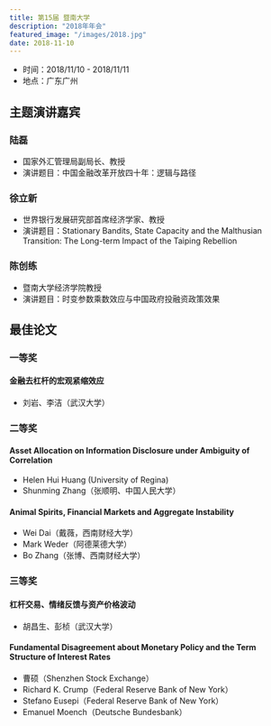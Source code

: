 ```yaml
---
title: 第15届 暨南大学
description: "2018年年会"
featured_image: "/images/2018.jpg"
date: 2018-11-10
---
```


- 时间：2018/11/10 - 2018/11/11
- 地点：广东广州

<!--more-->

## 主题演讲嘉宾

### 陆磊

- 国家外汇管理局副局长、教授
- 演讲题目：中国金融改革开放四十年：逻辑与路径

### 徐立新

- 世界银行发展研究部首席经济学家、教授
- 演讲题目：Stationary Bandits, State Capacity and the Malthusian Transition: The Long-term Impact of the Taiping Rebellion

### 陈创练

- 暨南大学经济学院教授
- 演讲题目：时变参数乘数效应与中国政府投融资政策效果

## 最佳论文

### 一等奖

#### 金融去杠杆的宏观紧缩效应

- 刘岩、李洁（武汉大学）

### 二等奖

#### Asset Allocation on Information Disclosure under Ambiguity of Correlation

- Helen Hui Huang (University of Regina)
- Shunming Zhang（张顺明、中国人民大学）

#### Animal Spirits, Financial Markets and Aggregate Instability

- Wei Dai（戴薇，西南财经大学）
- Mark Weder（阿德莱德大学）
- Bo Zhang（张博、西南财经大学）

### 三等奖

#### 杠杆交易、情绪反馈与资产价格波动

- 胡昌生、彭桢（武汉大学）

#### Fundamental Disagreement about Monetary Policy and the Term Structure of Interest Rates

- 曹硕（Shenzhen Stock Exchange）
- Richard K. Crump（Federal Reserve Bank of New York）
- Stefano Eusepi（Federal Reserve Bank of New York）
- Emanuel Moench（Deutsche Bundesbank）

